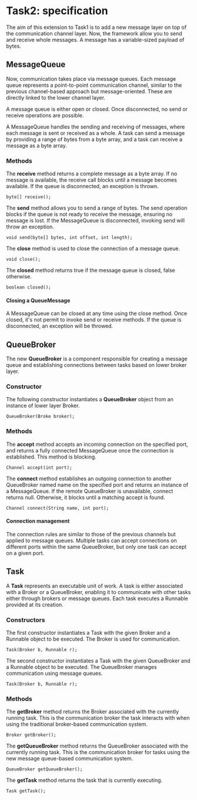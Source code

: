 # Task2: specification

The aim of this extension to Task1 is to add a new message layer on top of the communication channel layer.
Now, the framework allow you to send and receive whole messages. A message has a variable-sized payload of bytes.

## MessageQueue
Now, communication takes place via message queues. Each message queue represents a point-to-point communication channel, similar to the previous channel-based approach but message-oriented. These are directly linked to the lower channel layer.

A message queue is either open or closed. Once disconnected, no send or receive operations are possible.

A MessageQueue handles the sending and receiving of messages, where each message is sent or received as a whole. A task can send a message by providing a range of bytes from a byte array, and a task can receive a message as a byte array.

### Methods
The **receive** method returns a complete message as a byte array. If no message is available, the receive call blocks until a message becomes available. If the queue is disconnected, an exception is thrown.
```
byte[] receive();
```
The **send** method allows you to send a range of bytes. The send operation blocks if the queue is not ready to receive the message, ensuring no message is lost. If the MessageQueue is disconnected, invoking send will throw an exception.
```
void send(byte[] bytes, int offset, int length);
```
The **close** method is used to close the connection of a message queue.
```
void close();
```
The **closed** method returns true if the message queue is closed, false otherwise.
```
boolean closed();
```
#### Closing a QueueMessage
A MessageQueue can be closed at any time using the close method. Once closed, it's not permit to invoke send or receive methods. If the queue is disconnected, an exception will be throwed.

## QueueBroker
The new **QueueBroker** is a component responsible for creating a message queue and establishing connections between tasks based on lower broker layer.

### Constructor
The following constructor instantiates a **QueueBroker** object from an instance of lower layer Broker.
```
QueueBroker(Broke broker);
```

### Methods
The **accept** method accepts an incoming connection on the specified port, and returns a fully connected MessageQueue once the connection is established. This method is blocking. 
```
Channel accept(int port);
```
The **connect** method establishes an outgoing connection to another QueueBroker named name on the specified port and returns an instance of a MessageQueue. If the remote QueueBroker is unavailable, connect returns null. Otherwise, it blocks until a matching accept is found.
```
Channel connect(String name, int port);

```
#### Connection management
The connection rules are similar to those of the previous channels but applied to message queues. Multiple tasks can accept connections on different ports within the same QueueBroker, but only one task can accept on a given port.

## Task
A **Task** represents an executable unit of work. A task is either associated with a Broker or a QueueBroker, enabling it to communicate with other tasks either through brokers or message queues. Each task executes a Runnable provided at its creation.

### Constructors
The first constructor instantiates a Task with the given Broker and a Runnable object to be executed. The Broker is used for communication.
```
Task(Broker b, Runnable r);
```
The second constructor instantiates a Task with the given QueueBroker and a Runnable object to be executed. The QueueBroker manages communication using message queues.
```
Task(Broker b, Runnable r);
```

### Methods
The **getBroker** method returns the Broker associated with the currently running task. This is the communication broker the task interacts with when using the traditional broker-based communication system.
```
Broker getBroker();
```
The **getQueueBroker** method returns the QueueBroker associated with the currently running task. This is the communication broker for tasks using the new message queue-based communication system.
```
QueueBroker getQueueBroker();
```
The **getTask** method returns the task that is currently executing.
```
Task getTask();
```
